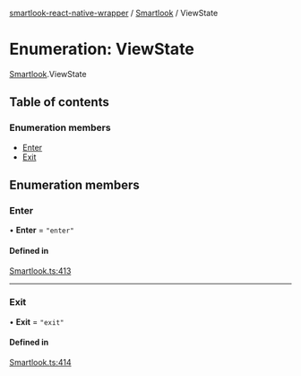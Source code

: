 [smartlook-react-native-wrapper](../README.md) / [Smartlook](../modules/Smartlook.md) / ViewState

# Enumeration: ViewState

[Smartlook](../modules/Smartlook.md).ViewState

## Table of contents

### Enumeration members

- [Enter](Smartlook.ViewState.md#enter)
- [Exit](Smartlook.ViewState.md#exit)

## Enumeration members

### Enter

• **Enter** = `"enter"`

#### Defined in

[Smartlook.ts:413](https://github.com/smartlook/smartlook-react-native-bridge/blob/096ea4e/src/Smartlook.ts#L413)

___

### Exit

• **Exit** = `"exit"`

#### Defined in

[Smartlook.ts:414](https://github.com/smartlook/smartlook-react-native-bridge/blob/096ea4e/src/Smartlook.ts#L414)
